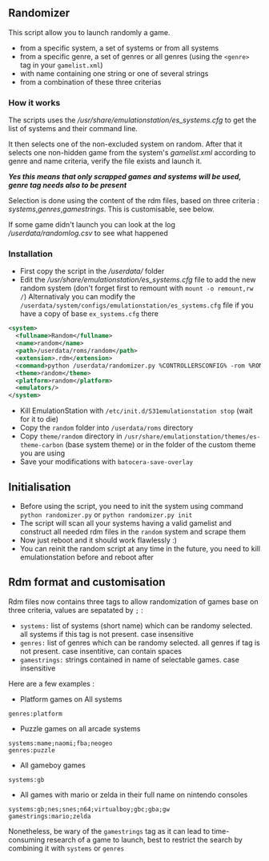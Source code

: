 ## Randomizer

This script allow you to launch randomly a game.
 - from a specific system, a set of systems or from all systems
 - from a specific genre, a set of genres or all genres (using the `<genre>` tag in your `gamelist.xml`)
 - with name containing one string or one of several strings
 - from a combination of these three criterias

### How it works

The scripts uses the */usr/share/emulationstation/es_systems.cfg* to get the list of systems and their command line.

It then selects one of the non-excluded system on random.
After that it selects one non-hidden game from the system's *gamelist.xml* according to genre and name criteria, verify the file exists and launch it.

***Yes this means that only scrapped games and systems will be used, genre tag needs also to be present***

Selection is done using the content of the rdm files, based on three criteria : *systems*,*genres*,*gamestrings*.
This is customisable, see below.

If some game didn't launch you can look at the log */userdata/randomlog.csv* to see what happened

### Installation

* First copy the script in the */userdata/* folder
* Edit the */usr/share/emulationstation/es_systems.cfg* file to add the new random system (don't forget first to remount with `mount -o remount,rw /`)
Alternativaly you can modify the `/userdata/system/configs/emulationstation/es_systems.cfg` file if you have a copy of base `ex_systems.cfg` there
```xml
<system>
  <fullname>Random</fullname>
  <name>random</name>
  <path>/userdata/roms/random</path>
  <extension>.rdm</extension>
  <command>python /userdata/randomizer.py %CONTROLLERSCONFIG% -rom %ROM%</command>
  <theme>random</theme>
  <platform>random</platform>
  <emulators/>
</system>
```
* Kill EmulationStation with `/etc/init.d/S31emulationstation stop` (wait for it to die)
* Copy the `random` folder into  `/userdata/roms` directory
* Copy `theme/random` directory in `/usr/share/emulationstation/themes/es-theme-carbon` (base system theme) or in the folder of the custom theme you are using
* Save your modifications with `batocera-save-overlay`

## Initialisation

* Before using the script, you need to init the system using command `python randomizer.py` or `python randomizer.py init`
* The script will scan all your systems having a valid gamelist and construct all needed rdm files in the `random` system and scrape them
* Now just reboot and it should work flawlessly :)
* You can reinit the random script at any time in the future, you need to kill emulationstation before and reboot after

## Rdm format and customisation

Rdm files now contains three tags to allow randomization of games base on three criteria, values are sepatated by `;` :
* `systems:` list of systems (short name) which can be randomy selected. all systems if this tag is not present. case insensitive
* `genres:` list of genres which can be randomy selected. all genres if tag is not present. case insentitive, can contain spaces
* `gamestrings:` strings contained in name of selectable games. case insensitive

Here are a few examples :
* Platform games on All systems
```
genres:platform
```

* Puzzle games on all arcade systems
```
systems:mame;naomi;fba;neogeo
genres:puzzle
```

* All gameboy games
```
systems:gb
```

* All games with mario or zelda in their full name on nintendo consoles
```
systems:gb;nes;snes;n64;virtualboy;gbc;gba;gw
gamestrings:mario;zelda
```

Nonetheless, be wary of the `gamestrings` tag as it can lead to time-consuming research of a game to launch, best to restrict the search by combining it with `systems` or `genres`